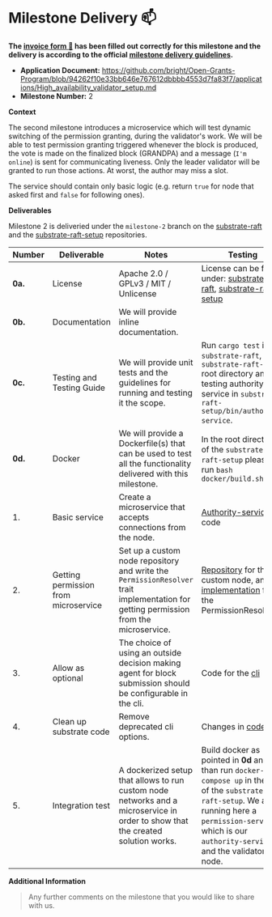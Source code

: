 # Milestone Delivery :mailbox:



**The [invoice form :pencil:](https://docs.google.com/forms/d/e/1FAIpQLSfmNYaoCgrxyhzgoKQ0ynQvnNRoTmgApz9NrMp-hd8mhIiO0A/viewform) has been filled out correctly for this milestone and the delivery is according to the official [milestone delivery guidelines](https://github.com/w3f/Grants-Program/blob/master/docs/Support%20Docs/milestone-deliverables-guidelines.md).**  

* **Application Document:** https://github.com/bright/Open-Grants-Program/blob/94262f10e33bb646e767612dbbbb4553d7fa83f7/applications/High_availability_validator_setup.md
* **Milestone Number:** 2

**Context** 

The second milestone introduces a microservice which will test dynamic switching of the permission granting, during the validator's work. We will be able to test permission granting triggered whenever the block is produced, the vote is made on the finalized block (GRANDPA) and a message (`I'm online`) is sent for communicating liveness. Only the leader validator will be granted to run those actions. At worst, the author may miss a slot.

The service should contain only basic logic (e.g. return `true` for node that asked first and `false` for following ones).



**Deliverables**

Milestone 2 is deliveried under the `milestone-2` branch on the [substrate-raft](https://github.com/bright/substrate-raft/blob/milestone-2) and the [substrate-raft-setup](https://github.com/bright/substrate-raft-setup/blob/milestone-2) repositories.


| Number | Deliverable | Notes | Testing |
| ------------- | ------------- | ------------- | ------------- |
| **0a.** | License | Apache 2.0 / GPLv3 / MIT / Unlicense | License can be found under: [substrate-raft](https://github.com/bright/substrate-raft/blob/milestone-2/LICENSE-GPL3), [substrate-raft-setup](https://github.com/bright/substrate-raft-setup/blob/milestone-2/LICENSE)
| **0b.** | Documentation | We will provide inline documentation.|
| **0c.** | Testing and Testing Guide | We will provide unit tests and the guidelines for running and testing it the scope. | Run `cargo test` in `substrate-raft`, `substrate-raft-setup` root directory and for testing authority-service in `substrate-raft-setup/bin/authority-service`.
| **0d.** | Docker | We will provide a Dockerfile(s) that can be used to test all the functionality delivered with this milestone. | In the root directory of the `substrate-raft-setup` please run `bash docker/build.sh`
| 1. | Basic service | Create a microservice that accepts connections from the node.|[Authority-service](https://github.com/bright/substrate-raft-setup/blob/milestone-2/bin/authority-service) code 
| 2. | Getting permission from microservice | Set up a custom node repository and write the `PermissionResolver` trait implementation for getting permission from the microservice. | [Repository](https://github.com/bright/substrate-raft-setup/blob/milestone-2) for the custom node, and the [implementation](https://github.com/bright/substrate-raft-setup/blob/milestone-2/permission_resolver/src/lib.rs) for the PermissionResolver.
| 3. | Allow as optional | The choice of using an outside decision making agent for block submission should be configurable in the cli. | Code for the [cli](https://github.com/bright/substrate-raft-setup/blob/milestone-2/node/src/cli.rs)
| 4. | Clean up substrate code | Remove deprecated cli options. | Changes in [code](https://github.com/bright/substrate-raft/commit/f4bab8f2a461271ab52ec6343934f6b84623b6c8)
| 5. | Integration test | A dockerized setup that allows to run custom node networks and a microservice in order to show that the created solution works. | Build docker as pointed in **0d** and than run `docker-compose up` in the root of the `substrate-raft-setup`. We are running here a `permission-service`, which is our  `authority-service`, and the validator node.



**Additional Information**
> Any further comments on the milestone that you would like to share with us.